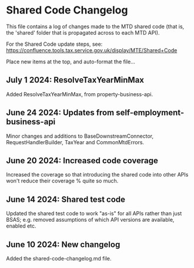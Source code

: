 # Shared Code Changelog

This file contains a log of changes made to the MTD shared code
(that is, the 'shared' folder that is propagated across to each MTD API).

For the Shared Code update steps, see: https://confluence.tools.tax.service.gov.uk/display/MTE/Shared+Code

Place new items at the top, and auto-format the file...

## July 1 2024:  ResolveTaxYearMinMax

Added ResolveTaxYearMinMax, from property-business-api.

## June 24 2024:  Updates from self-employment-business-api

Minor changes and additions to BaseDownstreamConnector, RequestHandlerBuilder,
TaxYear and CommonMtdErrors.

## June 20 2024:  Increased code coverage

Increased the coverage so that introducing the shared code into other APIs won't
reduce their coverage % quite so much.

## June 14 2024:  Shared test code

Updated the shared test code to work "as-is" for all APIs rather than just BSAS;
e.g. removed assumptions of which API versions are available, enabled etc.

## June 10 2024:  New changelog

Added the shared-code-changelog.md file.
